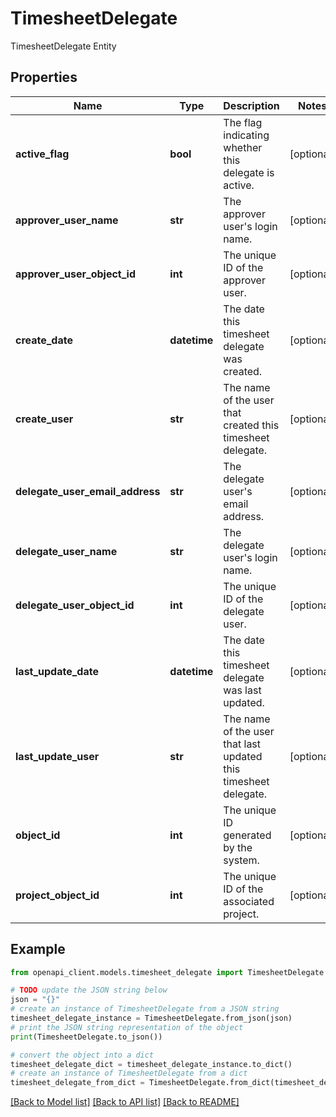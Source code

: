 # TimesheetDelegate

TimesheetDelegate Entity

## Properties

Name | Type | Description | Notes
------------ | ------------- | ------------- | -------------
**active_flag** | **bool** | The flag indicating whether this delegate is active. | [optional] 
**approver_user_name** | **str** | The approver user&#39;s login name. | [optional] 
**approver_user_object_id** | **int** | The unique ID of the approver user. | [optional] 
**create_date** | **datetime** | The date this timesheet delegate was created. | [optional] 
**create_user** | **str** | The name of the user that created this timesheet delegate. | [optional] 
**delegate_user_email_address** | **str** | The delegate user&#39;s email address. | [optional] 
**delegate_user_name** | **str** | The delegate user&#39;s login name. | [optional] 
**delegate_user_object_id** | **int** | The unique ID of the delegate user. | [optional] 
**last_update_date** | **datetime** | The date this timesheet delegate was last updated. | [optional] 
**last_update_user** | **str** | The name of the user that last updated this timesheet delegate. | [optional] 
**object_id** | **int** | The unique ID generated by the system. | [optional] 
**project_object_id** | **int** | The unique ID of the associated project. | [optional] 

## Example

```python
from openapi_client.models.timesheet_delegate import TimesheetDelegate

# TODO update the JSON string below
json = "{}"
# create an instance of TimesheetDelegate from a JSON string
timesheet_delegate_instance = TimesheetDelegate.from_json(json)
# print the JSON string representation of the object
print(TimesheetDelegate.to_json())

# convert the object into a dict
timesheet_delegate_dict = timesheet_delegate_instance.to_dict()
# create an instance of TimesheetDelegate from a dict
timesheet_delegate_from_dict = TimesheetDelegate.from_dict(timesheet_delegate_dict)
```
[[Back to Model list]](../README.md#documentation-for-models) [[Back to API list]](../README.md#documentation-for-api-endpoints) [[Back to README]](../README.md)


